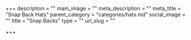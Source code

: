 +++
description = ""
main_image = ""
meta_description = ""
meta_title = "Snap Back Hats"
parent_category = "categories/hats.md"
social_image = ""
title = "Snap Backs"
type = ""
url_slug = ""

+++
